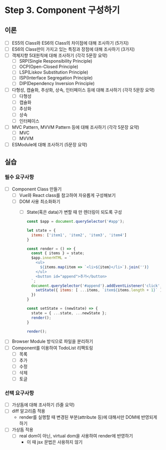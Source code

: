 # Step 3. Component 구성하기

## 이론

- [ ]  ES5의 Class와 ES6의 Class의 차이점에 대해 조사하기 (5가지)
- [ ]  ES6의 Class만이 가지고 있는 특징과 장점에 대해 조사하기 (3가지)
- [ ]  객체지향 5대원칙에 대해 조사하기 (각각 5문장 요약)
   - [ ]  SRP(Single Responsibility Principle)
   - [ ]  OCP(Open-Closed Principle)
   - [ ]  LSP(Liskov Substitution Principle)
   - [ ]  ISP(Interface Segregation Principle)
   - [ ]  DIP(Dependency Inversion Principle)
- [ ]  다형성, 캡슐화, 추상화, 상속, 인터페이스 등에 대해 조사하기 (각각 5문장 요약)
   - [ ]  다형성
   - [ ]  캡슐화
   - [ ]  추상화
   - [ ]  상속
   - [ ]  인터페이스
- [ ]  MVC Pattern, MVVM Pattern 등에 대해 조사하기 (각각 5문장 요약)
   - [ ]  MVC
   - [ ]  MVVM
- [ ]  ESModule에 대해 조사하기 (5문장 요약)

## 실습

### 필수 요구사항

- [ ]  Component Class 만들기
   - [ ]  Vue와 React class를 참고하여 자유롭게 구성해보기
   - [ ]  DOM 사용 최소화화기
      - [ ]  State(혹은 data)가 변할 때 만 렌더링이 되도록 구성

         ```jsx
         const $app = document.querySelector('#app');
         
         let state = {
           items: ['item1', 'item2', 'item3', 'item4']
         }
         
         const render = () => {
           const { items } = state;
           $app.innerHTML = `
             <ul>
               ${items.map(item => `<li>${item}</li>`).join('')}
             </ul>
             <button id="append">추가</button>
           `;
           document.querySelector('#append').addEventListener('click', () => {
             setState({ items: [ ...items, `item${items.length + 1}` ] })
           })
         }
         
         const setState = (newState) => {
           state = { ...state, ...newState };
           render();
         }
         
         render();
         ```

- [ ]  Browser Module 방식으로 파일을 분리하기
- [ ]  Component를 이용하여 TodoList 리팩토링
   - [ ]  목록
   - [ ]  추가
   - [ ]  수정
   - [ ]  삭제
   - [ ]  토글

### 선택 요구사항

- [ ]  가상돔에 대해 조사하기 (5줄 요약)
- [ ]  diff 알고리즘 적용
   - render를 실행할 때 변경된 부분(attribute 등)에 대해서만 DOM에 반영되게 하기
- [ ]  가상돔 적용
   - [ ]  real dom이 아닌, virtual dom을 사용하여 render에 반영하기
      - 이 때 jsx 문법은 사용하지 않기
